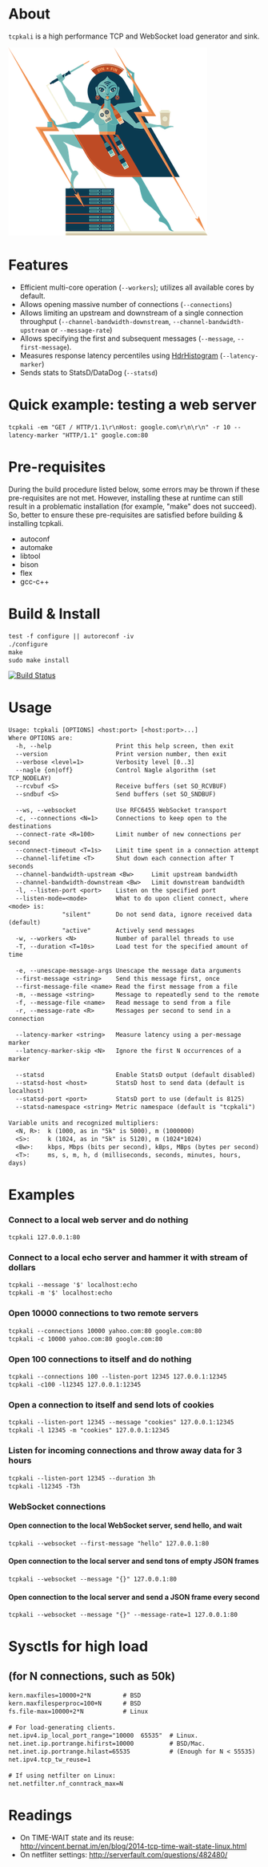 
# About

`tcpkali` is a high performance TCP and WebSocket load generator and sink.

![tcpkali mascot](doc/images/tcpkali-mascot.png)

# Features

 * Efficient multi-core operation (`--workers`); utilizes all available cores by default.
 * Allows opening massive number of connections (`--connections`)
 * Allows limiting an upstream and downstream of a single connection throughput (`--channel-bandwidth-downstream`, `--channel-bandwidth-upstream` or `--message-rate`)
 * Allows specifying the first and subsequent messages (`--message`, `--first-message`).
 * Measures response latency percentiles using [HdrHistogram](https://github.com/HdrHistogram) (`--latency-marker`)
 * Sends stats to StatsD/DataDog (`--statsd`)

# Quick example: testing a web server

    tcpkali -em "GET / HTTP/1.1\r\nHost: google.com\r\n\r\n" -r 10 --latency-marker "HTTP/1.1" google.com:80

# Pre-requisites

During the build procedure listed below, some errors may be thrown if these pre-requisites are not met. However, installing these at runtime can still result in a problematic installation (for example, "make" does not succeed). So, better to ensure these pre-requisites are satisfied before building & installing tcpkali.
 * autoconf
 * automake
 * libtool
 * bison
 * flex
 * gcc-c++

# Build & Install

    test -f configure || autoreconf -iv
    ./configure
    make
    sudo make install

[![Build Status](https://travis-ci.org/machinezone/tcpkali.svg?branch=master)](https://travis-ci.org/machinezone/tcpkali)

# Usage

    Usage: tcpkali [OPTIONS] <host:port> [<host:port>...]
    Where OPTIONS are:
      -h, --help                  Print this help screen, then exit
      --version                   Print version number, then exit
      --verbose <level=1>         Verbosity level [0..3]
      --nagle {on|off}            Control Nagle algorithm (set TCP_NODELAY)
      --rcvbuf <S>                Receive buffers (set SO_RCVBUF)
      --sndbuf <S>                Send buffers (set SO_SNDBUF)

      --ws, --websocket           Use RFC6455 WebSocket transport
      -c, --connections <N=1>     Connections to keep open to the destinations
      --connect-rate <R=100>      Limit number of new connections per second
      --connect-timeout <T=1s>    Limit time spent in a connection attempt
      --channel-lifetime <T>      Shut down each connection after T seconds
      --channel-bandwidth-upstream <Bw>     Limit upstream bandwidth
      --channel-bandwidth-downstream <Bw>   Limit downstream bandwidth
      -l, --listen-port <port>    Listen on the specified port
      --listen-mode=<mode>        What to do upon client connect, where <mode> is:
                   "silent"       Do not send data, ignore received data (default)
                   "active"       Actively send messages
      -w, --workers <N>           Number of parallel threads to use
      -T, --duration <T=10s>      Load test for the specified amount of time

      -e, --unescape-message-args Unescape the message data arguments
      --first-message <string>    Send this message first, once
      --first-message-file <name> Read the first message from a file
      -m, --message <string>      Message to repeatedly send to the remote
      -f, --message-file <name>   Read message to send from a file
      -r, --message-rate <R>      Messages per second to send in a connection

      --latency-marker <string>   Measure latency using a per-message marker
      --latency-marker-skip <N>   Ignore the first N occurrences of a marker

      --statsd                    Enable StatsD output (default disabled)
      --statsd-host <host>        StatsD host to send data (default is localhost)
      --statsd-port <port>        StatsD port to use (default is 8125)
      --statsd-namespace <string> Metric namespace (default is "tcpkali")

    Variable units and recognized multipliers:
      <N, R>:  k (1000, as in "5k" is 5000), m (1000000)
      <S>:     k (1024, as in "5k" is 5120), m (1024*1024)
      <Bw>:    kbps, Mbps (bits per second), kBps, MBps (bytes per second)
      <T>:     ms, s, m, h, d (milliseconds, seconds, minutes, hours, days)

# Examples

### Connect to a local web server and do nothing

    tcpkali 127.0.0.1:80

### Connect to a local echo server and hammer it with stream of dollars

    tcpkali --message '$' localhost:echo
    tcpkali -m '$' localhost:echo

### Open 10000 connections to two remote servers

    tcpkali --connections 10000 yahoo.com:80 google.com:80
    tcpkali -c 10000 yahoo.com:80 google.com:80

### Open 100 connections to itself and do nothing

    tcpkali --connections 100 --listen-port 12345 127.0.0.1:12345
    tcpkali -c100 -l12345 127.0.0.1:12345

### Open a connection to itself and send lots of cookies

    tcpkali --listen-port 12345 --message "cookies" 127.0.0.1:12345
    tcpkali -l 12345 -m "cookies" 127.0.0.1:12345

### Listen for incoming connections and throw away data for 3 hours

    tcpkali --listen-port 12345 --duration 3h
    tcpkali -l12345 -T3h

### WebSocket connections

#### Open connection to the local WebSocket server, send hello, and wait

    tcpkali --websocket --first-message "hello" 127.0.0.1:80

#### Open connection to the local server and send tons of empty JSON frames

    tcpkali --websocket --message "{}" 127.0.0.1:80

#### Open connection to the local server and send a JSON frame every second

    tcpkali --websocket --message "{}" --message-rate=1 127.0.0.1:80


# Sysctls for high load
## (for N connections, such as 50k)

    kern.maxfiles=10000+2*N         # BSD
    kern.maxfilesperproc=100+N      # BSD
    fs.file-max=10000+2*N           # Linux

    # For load-generating clients.
    net.ipv4.ip_local_port_range="10000  65535"  # Linux.
    net.inet.ip.portrange.hifirst=10000          # BSD/Mac.
    net.inet.ip.portrange.hilast=65535           # (Enough for N < 55535)
    net.ipv4.tcp_tw_reuse=1

    # If using netfilter on Linux:
    net.netfilter.nf_conntrack_max=N

# Readings

 * On TIME-WAIT state and its reuse:
     http://vincent.bernat.im/en/blog/2014-tcp-time-wait-state-linux.html
 * On netfliter settings:
     http://serverfault.com/questions/482480/

